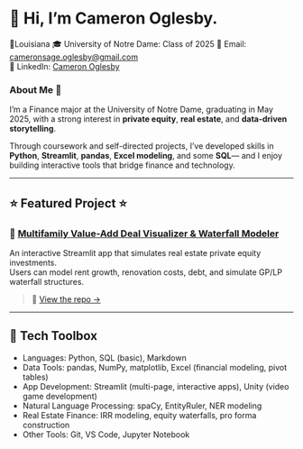 # 👋 Hi, I’m Cameron Oglesby.

📍Louisiana 
🎓 University of Notre Dame: Class of 2025
📧 Email: cameronsage.oglesby@gmail.com  
💼 LinkedIn: [Cameron Oglesby](https://www.linkedin.com/in/cameron-sage-oglesby/)

### About Me 👩
I’m a Finance major at the University of Notre Dame, graduating in May 2025, with a strong interest in **private equity**, **real estate**, and **data-driven storytelling**.

Through coursework and self-directed projects, I’ve developed skills in **Python**, **Streamlit**, **pandas**, **Excel modeling**, and some **SQL**— and I enjoy building interactive tools that bridge finance and technology.

---

## ⭐ Featured Project ⭐

### 🏢 [Multifamily Value-Add Deal Visualizer & Waterfall Modeler](https://multifamilyvalueadd.streamlit.app/)
An interactive Streamlit app that simulates real estate private equity investments.  
Users can model rent growth, renovation costs, debt, and simulate GP/LP waterfall structures.

> 📂 [View the repo →](https://github.com/cameronsage923/OGLESBY-Python-Portfolio/StreamlitAppFinal)

---

## 🔨 Tech Toolbox
- Languages: Python, SQL (basic), Markdown
- Data Tools: pandas, NumPy, matplotlib, Excel (financial modeling, pivot tables)
- App Development: Streamlit (multi-page, interactive apps), Unity (video game development)
- Natural Language Processing: spaCy, EntityRuler, NER modeling
- Real Estate Finance: IRR modeling, equity waterfalls, pro forma construction
- Other Tools: Git, VS Code, Jupyter Notebook
